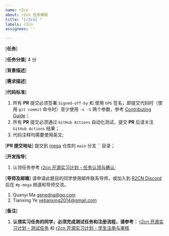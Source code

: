 ```yaml
---
name: r2cn
about: r2cn 任务模板
title: "[r2cn] "
labels: r2cn
assignees: ''

---
```


[__任务__]

[__任务分值__] 4 分

[__背景描述__]

[__需求描述__]

[__代码标准__]
1. 所有 __PR__ 提交必须签署 `Signed-off-by` 和 使用 `GPG` 签名，即提交代码时（使用 `git commit` 命令时）至少使用 `-s -S` 两个参数，参考 [Contributing Guide](https://github.com/web3infra-foundation/mega/blob/main/docs/contributing.md)；
2. 所有 __PR__ 提交必须通过 `GitHub Actions` 自动化测试，提交 __PR__ 后请关注 `GitHub Actions` 结果；
3. 代码注释均需要使用英文;

[__PR 提交地址__] 提交到 [mega](https://github.com/web3infra-foundation/mega) 仓库的 `main` 分支 `` 目录；

[__开发指导__]
1. 认领任务参考 [r2cn 开源实习计划 - 任务认领与确认](httpßs://r2cn.dev/docs/student/assign);

[__导师及邮箱__] 请申请此题目的同学使用邮件联系导师，或加入到 [R2CN Discord](https://discord.gg/WRp4TKv6rh) 后在 `#p-mega` 频道和导师交流。
1. Quanyi Ma <genedna@qq.com>
2. Tianxing Ye <yetianxing2014@gmail.com>

[__备注__]
1. __认领实习任务的同学，必须完成测试任务和注册流程，请参考：__ [r2cn 开源实习计划 - 测试任务](https://r2cn.dev/docs/student/pre-task) 和 [r2cn 开源实习计划 - 学生注册与审核](https://r2cn.dev/docs/student/signup)